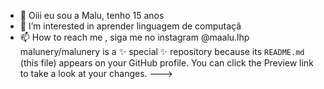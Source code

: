 - 👋 Oiii eu sou a Malu, tenho 15 anos 
- 👀 I’m interested in  aprender linguagem de computaçã  
- 📫 How to reach me , siga me no instagram  @maalu.lhp
malunery/malunery is a ✨ special ✨ repository because its `README.md` (this file) appears on your GitHub profile.
You can click the Preview link to take a look at your changes.
--->
